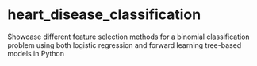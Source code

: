 # heart_disease_classification
Showcase different feature selection methods for a binomial classification problem using both logistic regression and forward learning tree-based models in Python 
